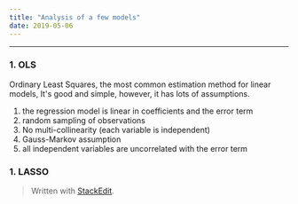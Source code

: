 ```yaml
---
title: "Analysis of a few models"
date: 2019-05-06
---
```


---------------------
### 1.  OLS
Ordinary Least Squares, the most common estimation method for linear models,
It's good and simple, however, it has lots of assumptions.
1. the regression model is linear in coefficients and the error term
2. random sampling of observations
3. No multi-collinearity (each variable  is independent)
4. Gauss-Markov assumption
5. all independent variables are uncorrelated with the error term
### 1.  LASSO



> Written with [StackEdit](https://stackedit.io/).
<!--stackedit_data:
eyJoaXN0b3J5IjpbOTIwNzQ4MTY1LDE4OTc1OTQ2ODYsLTI5MT
M0NjQzOCw4NDE5MzI3OTBdfQ==
-->